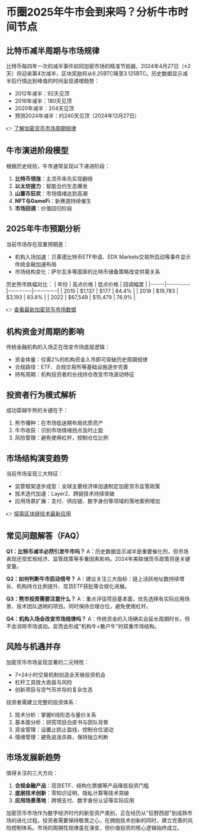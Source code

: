 # 币圈2025年牛市会到来吗？分析牛市时间节点

## 比特币减半周期与市场规律
比特币每四年一次的减半事件如同加密市场的精准节拍器，2024年4月27日（±2天）将迎来第4次减半，区块奖励将从6.25BTC降至3.125BTC。历史数据显示减半后行情达到峰值的时间呈现递增趋势：
- 2012年减半：92天见顶
- 2016年减半：180天见顶
- 2020年减半：204天见顶
- 预测2024年减半：约240天见顶（2024年12月27日）

👉 [了解加密货币市场周期规律](https://bit.ly/okx_welcome)

## 牛市演进阶段模型
根据历史经验，牛市通常呈现以下递进阶段：
1. **比特币领涨**：主流币率先实现翻倍
2. **以太坊接力**：智能合约生态爆发
3. **山寨币狂欢**：市场情绪达到高潮
4. **NFT与GameFi**：新赛道持续催生
5. **市场回调**：价值回归阶段

## 2025年牛市预期分析
当前市场存在双重预期差：
- 机构入场加速：贝莱德比特币ETF申请、EDX Markets交易所启动等事件显示传统金融加速布局
- 市场结构变化：萨尔瓦多等国家的比特币储备策略改变供需关系

历史熊市跌幅对比：
| 年份 | 高点价格 | 低点价格 | 回调幅度 |
|------|----------|----------|----------|
| 2015 | $1,137   | $177     | 84.4%    |
| 2018 | $19,783  | $3,193   | 83.8%    |
| 2022 | $67,549  | $15,479  | 76.9%    |

👉 [查看最新加密货币市场数据](https://bit.ly/okx_welcome)

## 机构资金对周期的影响
传统金融机构的入场正在改变市场底层逻辑：
- 资金体量：仅需2%的机构资金入市即可突破历史周期规律
- 合规路径：ETF、合规交易所等基础设施逐步完善
- 持有周期：机构投资者的长线持仓改变市场波动特征

## 投资者行为模式解析
成功穿越牛熊的关键在于：
1. 熊市播种：在市场低迷期布局优质资产
2. 牛市收获：识别市场情绪拐点及时止盈
3. 风险管理：避免使用杠杆，控制仓位比例

## 市场结构演变趋势
当前市场呈现三大特征：
- 监管框架逐步成型：全球主要经济体加速制定加密货币监管政策
- 技术迭代加速：Layer2、跨链技术持续突破
- 应用场景扩展：支付、供应链、数字身份等领域的落地案例增加

👉 [探索区块链技术最新应用](https://bit.ly/okx_welcome)

## 常见问题解答（FAQ）
**Q1：比特币减半必然引发牛市吗？**
A：历史数据显示减半是重要催化剂，但市场表现还受宏观经济、监管政策等多重因素影响。2024年美联储货币政策将是关键变量。

**Q2：如何判断牛市启动信号？**
A：建议关注三大指标：链上活跃地址数持续增长、机构持仓比例提升、现货ETF获批等合规化进展。

**Q3：熊市投资需要注意什么？**
A：重点评估项目基本面，优先选择有实际应用场景、技术团队透明的项目。同时保持合理仓位，避免使用杠杆。

**Q4：机构入场会改变市场规律吗？**
A：传统资金的入场确实会延长周期时长，但不会消除市场波动。反而会形成"机构牛+散户牛"的双重市场结构。

## 风险与机遇并存
加密货币市场呈现显著的二元特性：
- 7×24小时交易机制创造全天候投资机会
- 杠杆工具放大收益与风险
- 创新项目与空气币并存的复杂生态

投资者需建立完整的投资体系：
1. 技术分析：掌握K线形态与量价关系
2. 基本面分析：研究项目白皮书与团队背景
3. 资金管理：设置止损止盈线，控制仓位波动
4. 情绪管理：避免追涨杀跌，保持独立判断

## 市场发展新趋势
值得关注的三大方向：
1. **合规金融产品**：现货ETF、结构化票据等产品降低投资门槛
2. **底层技术创新**：零知识证明、隐私计算等技术突破
3. **应用场景落地**：跨境支付、数字身份认证等实际应用

加密货币市场作为数字经济时代的新型资产类别，正在经历从"狂野西部"到成熟市场的进化过程。投资者需要保持敬畏之心，在拥抱技术创新的同时，建立完善的风险控制体系。市场的周期性规律虽在演变，但价值投资的核心逻辑始终成立。